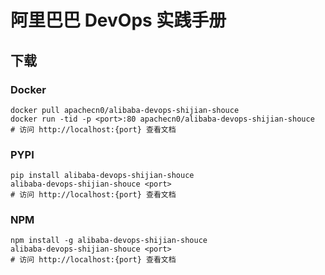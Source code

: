 # 阿里巴巴 DevOps 实践手册

## 下载

### Docker

```
docker pull apachecn0/alibaba-devops-shijian-shouce
docker run -tid -p <port>:80 apachecn0/alibaba-devops-shijian-shouce
# 访问 http://localhost:{port} 查看文档
```

### PYPI

```
pip install alibaba-devops-shijian-shouce
alibaba-devops-shijian-shouce <port>
# 访问 http://localhost:{port} 查看文档
```

### NPM

```
npm install -g alibaba-devops-shijian-shouce
alibaba-devops-shijian-shouce <port>
# 访问 http://localhost:{port} 查看文档
```